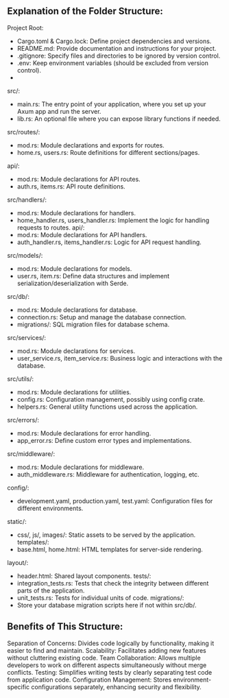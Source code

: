 ## Explanation of the Folder Structure:
Project Root:

* Cargo.toml & Cargo.lock: Define project dependencies and versions.
* README.md: Provide documentation and instructions for your project.
* .gitignore: Specify files and directories to be ignored by version control.
* .env: Keep environment variables (should be excluded from version control).
* 
src/:

* main.rs: The entry point of your application, where you set up your Axum app and run the server.
* lib.rs: An optional file where you can expose library functions if needed.

src/routes/:


* mod.rs: Module declarations and exports for routes.
* home.rs, users.rs: Route definitions for different sections/pages.

api/:


* mod.rs: Module declarations for API routes.
* auth.rs, items.rs: API route definitions.
  
src/handlers/:

* mod.rs: Module declarations for handlers.
* home_handler.rs, users_handler.rs: Implement the logic for handling requests to routes.
api/:
* mod.rs: Module declarations for API handlers.
* auth_handler.rs, items_handler.rs: Logic for API request handling.

src/models/:

* mod.rs: Module declarations for models.
* user.rs, item.rs: Define data structures and implement serialization/deserialization with Serde.

src/db/:
* mod.rs: Module declarations for database.
* connection.rs: Setup and manage the database connection.
* migrations/: SQL migration files for database schema.

src/services/:
* mod.rs: Module declarations for services.
* user_service.rs, item_service.rs: Business logic and interactions with the database.

src/utils/:
* mod.rs: Module declarations for utilities.
* config.rs: Configuration management, possibly using config crate.
* helpers.rs: General utility functions used across the application.

src/errors/:
* mod.rs: Module declarations for error handling.
* app_error.rs: Define custom error types and implementations.

src/middleware/:
* mod.rs: Module declarations for middleware.
* auth_middleware.rs: Middleware for authentication, logging, etc.

config/:
* development.yaml, production.yaml, test.yaml: Configuration files for different environments.

static/:
* css/, js/, images/: Static assets to be served by the application.
templates/:
* base.html, home.html: HTML templates for server-side rendering.

layout/:
* header.html: Shared layout components.
tests/:
* integration_tests.rs: Tests that check the integrity between different parts of the application.
* unit_tests.rs: Tests for individual units of code.
migrations/:
* Store your database migration scripts here if not within src/db/.
## Benefits of This Structure:
Separation of Concerns: Divides code logically by functionality, making it easier to find and maintain.
Scalability: Facilitates adding new features without cluttering existing code.
Team Collaboration: Allows multiple developers to work on different aspects simultaneously without merge conflicts.
Testing: Simplifies writing tests by clearly separating test code from application code.
Configuration Management: Stores environment-specific configurations separately, enhancing security and flexibility.
